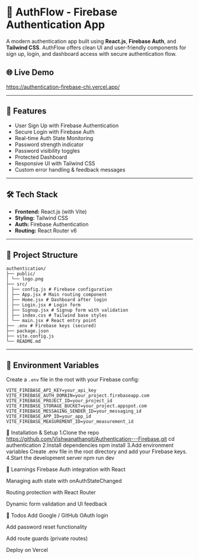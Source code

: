 # 🔐 AuthFlow - Firebase Authentication App

A modern authentication app built using **React.js**, **Firebase Auth**, and **Tailwind CSS**. AuthFlow offers clean UI and user-friendly components for sign up, login, and dashboard access with secure authentication flow.

## 🌐 Live Demo

https://authentication-firebase-chi.vercel.app/

---

## 🚀 Features

- User Sign Up with Firebase Authentication
- Secure Login with Firebase Auth
- Real-time Auth State Monitoring
- Password strength indicator
- Password visibility toggles
- Protected Dashboard
- Responsive UI with Tailwind CSS
- Custom error handling & feedback messages

---

## 🛠️ Tech Stack

- **Frontend:** React.js (with Vite)
- **Styling:** Tailwind CSS
- **Auth:** Firebase Authentication
- **Routing:** React Router v6

---

## 📁 Project Structure

```
authentication/
├── public/
│ └── logo.png
├── src/
│ ├── config.js # Firebase configuration
│ ├── App.jsx # Main routing component
│ ├── Home.jsx # Dashboard after login
│ ├── Login.jsx # Login form
│ ├── Signup.jsx # Signup form with validation
│ ├── index.css # Tailwind base styles
│ └── main.jsx # React entry point
├── .env # Firebase keys (secured)
├── package.json
├── vite.config.js
└── README.md
```


---

## 🔐 Environment Variables

Create a `.env` file in the root with your Firebase config:

```env
VITE_FIREBASE_API_KEY=your_api_key
VITE_FIREBASE_AUTH_DOMAIN=your_project.firebaseapp.com
VITE_FIREBASE_PROJECT_ID=your_project_id
VITE_FIREBASE_STORAGE_BUCKET=your_project.appspot.com
VITE_FIREBASE_MESSAGING_SENDER_ID=your_messaging_id
VITE_FIREBASE_APP_ID=your_app_id
VITE_FIREBASE_MEASUREMENT_ID=your_measurement_id
```

🧩 Installation & Setup
1.Clone the repo
  https://github.com/Vishwanathangit/Authentication---Firebase.git
  cd authentication
2.Install dependencies
  npm install
3.Add environment variables
  Create .env file in the root directory and add your Firebase keys.
4.Start the development server
  npm run dev

🧠 Learnings
Firebase Auth integration with React

Managing auth state with onAuthStateChanged

Routing protection with React Router

Dynamic form validation and UI feedback

📌 Todos
Add Google / GitHub OAuth login

Add password reset functionality

Add route guards (private routes)

Deploy on Vercel

